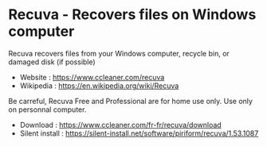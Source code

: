# Recuva - Recovers files on Windows computer

Recuva recovers files from your Windows computer, recycle bin,
or damaged disk (if possible)

* Website : https://www.ccleaner.com/recuva
* Wikipedia : https://en.wikipedia.org/wiki/Recuva

Be carreful, Recuva Free and Professional are for home use only.
Use only on personnal computer.

* Download : https://www.ccleaner.com/fr-fr/recuva/download
* Silent install : https://silent-install.net/software/piriform/recuva/1.53.1087
